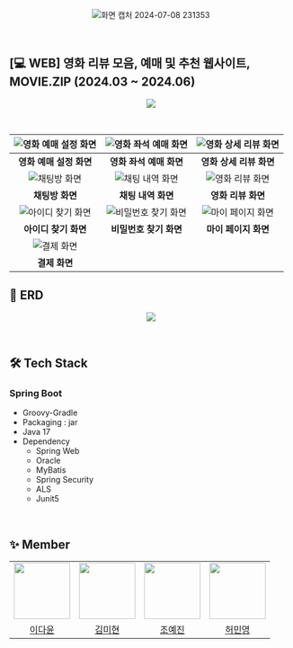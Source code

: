 
<p align="center">
  <img src="https://github.com/Munhak-Zip/Moviezip_Back/assets/110006845/e8d64401-4e07-45d5-abd1-923abf6a17d4" alt="화면 캡처 2024-07-08 231353">
</p>
<br>

## [💻 WEB] 영화 리뷰 모음, 예매 및 추천 웹사이트, MOVIE.ZIP (2024.03 ~ 2024.06)
<p align="center">
  <img src="https://github.com/Munhak-Zip/Moviezip_Back/assets/110006845/8f2ead82-be3e-4fb0-a2ec-04430d1a8cf5">
</p>
<br>

| ![영화 예매 설정 화면](https://github.com/user-attachments/assets/e3080f6e-82c9-4fe0-ab25-55e128e0a4b5) | ![영화 좌석 예매 화면](https://github.com/user-attachments/assets/2926e821-97ce-4103-b568-29c8af55967d) | ![영화 상세 리뷰 화면](https://github.com/user-attachments/assets/ee3582b9-afdf-48ba-8d2a-c5ba1b4b5641) |
| :---: | :---: | :---: |
| **영화 예매 설정 화면** | **영화 좌석 예매 화면** | **영화 상세 리뷰 화면** |
| ![채팅방 화면](https://github.com/user-attachments/assets/ccebfa2e-184d-484f-b788-2515307da38f) | ![채팅 내역 화면](https://github.com/user-attachments/assets/9e52b7b0-c7bb-4d9c-a060-97cbc7f86502) | ![영화 리뷰 화면](https://github.com/user-attachments/assets/17beb7db-72dd-44b3-a3d7-e6d1843b347f) |
| **채팅방 화면** | **채팅 내역 화면** | **영화 리뷰 화면** |
| ![아이디 찾기 화면](https://github.com/user-attachments/assets/2789237d-13d2-4b98-b357-dd4b8b28f16a) | ![비밀번호 찾기 화면](https://github.com/user-attachments/assets/395dcb43-25e9-4ff5-a900-3c3c3177f416) | ![마이 페이지 화면](https://github.com/user-attachments/assets/fa6c9663-6045-4392-866f-e8a08fd8e2b9) |
| **아이디 찾기 화면** | **비밀번호 찾기 화면** | **마이 페이지 화면** |
| ![결제 화면](https://github.com/user-attachments/assets/5f7e837b-b67b-45f9-9ba4-3e9d9f322411) |
| **결제 화면** |





## 🧱 ERD
<p align="center">
  <img src="https://github.com/Munhak-Zip/Moviezip_Back/assets/110006845/9db79464-343c-4768-a839-533dbbb3fa6f">
</p>
<br>

## 🛠️ Tech Stack
### Spring Boot
- Groovy-Gradle
- Packaging : jar
- Java 17
- Dependency
  - Spring Web
  - Oracle
  - MyBatis
  - Spring Security
  - ALS
  - Junit5

<br>

## ✨ Member
<div align="center">
  <table>
    <tr>
      <td align="center"><img src="https://avatars.githubusercontent.com/ldayun" width="100" height="100" /></td>
      <td align="center"><img src="https://avatars.githubusercontent.com/somflower" width="100" height="100" /></td>
      <td align="center"><img src="https://avatars.githubusercontent.com/yjin-jo" width="100" height="100" /></td>
      <td align="center"><img src="https://avatars.githubusercontent.com/MinCodeHub" width="100" height="100" /></td>
    </tr>
    <tr>
      <td align="center"><a href="https://github.com/ldayun">이다윤</a></td>
      <td align="center"><a href="https://github.com/somflower">김미현</a></td>
      <td align="center"><a href="https://github.com/yjin-jo">조예진</a></td>
      <td align="center"><a href="https://github.com/MinCodeHub">허민영</a></td>
    </tr>
  </table>
</div>

